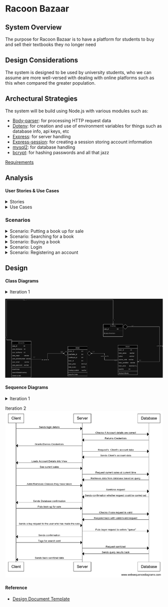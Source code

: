 # Racoon Bazaar

## System Overview
The purpose for Racoon Bazaar is to have a platform for students to buy and sell their textbooks they no longer need

## Design Considerations
The system is designed to be used by university students, who we can assume are more well-versed with dealing with online platforms such as this when compared the greater population.


## Archectural Strategies
The system will be build using Node.js with various modules such as:

- [Body-parser](https://www.npmjs.com/package/body-parser): for processing HTTP request data
- [Dotenv](https://www.npmjs.com/package/dotenv): for creation and use of environment variables for things such as database info, api keys, etc
- [Express](https://www.npmjs.com/package/express): for server handling
- [Express-session](https://www.npmjs.com/package/express-session): for creating a session storing account information    
- [mysql2](https://www.npmjs.com/package/mysql2): for database handling
- [bcrypt](https://www.npmjs.com/package/bcrypt): for hashing passwords and all that jazz


[Requirements](backend/Diagrams/docs/Requirements.md)


## Analysis
#### User Stories & Use Cases
<details><summary> Stories </summary>

I as a student, want to have a service where I can buy and sell books, so I don't have to advertise it myself

I as a student, want to find the cheapest books for my courses, so I can buy them and save money

I as a student, want to find another student who can buy my textbooks, so I can make some money back.

I as a student, want to see how much textbooks cost for certain courses, so I can determine how expensive my education could get

I as a student, want to put a buy order for a book that is sold out, so I can be notified when the book I want is for sale

</details>

<details><summary> Use Cases </summary>
##### Student Selling a book
A student can put their books for sale on the app. They navigate to the Sell Your Books tab. They are prompted to enter 
the name of the book, the author of the book, the course code that the book is assigned to, the current condition of the book and the price that the person wants to sell it for. Once the input fields have been verified to be filled, the database will hold that users book and then send it to the server so it can be shown to anyone who is browsing for books. 

</details>


### Scenarios
<details>

<summary>Scenario: Putting a book up for sale</summary>

##### Initial Assumption
- A user has a book or a collection of books that they want to put up for sale to the Bazaar service. These books are identified by book title and author. They have been successfully authenticated on to Racoon Bazaar. 

##### Normal
- The user chooses to put up a sell order. They are prompted to enter the book name, author, the condition of the book, the major that is related to the book, and the price they are looking for.

- On completion, system will send a confirmation to the user stating that the order has been placed.

##### What Can Go Wrong
- User can put in an duplicate order that they already have put in. The system will inform the user that they already have an order for the same item and will notify them to edit it.

- User can put in malicious/unintended input. The server will notify the user that the input is not valid and the server will refuse to send the input to the database. 

##### System State on Completion
- User is logged in. The order will be sent to the database and the server will display the updated table.
</details>

<details>
<summary>Scenario: Searching for a book </summary>

##### Initial Assumption
- A user is looking for a book related to their major. Each book can be related to a major. They are already authenticated. 


##### Normal
- The user chooses to search for a book based of the major. They are prompted to look for a book via major. The input is then sent off to the server.

##### What Can Go Wrong
- 

- 

##### System State on Completion
- 
</details>



<details>
<summary>Scenario: Buying a book </summary>

##### Initial Assumption
-  


##### Normal
-

##### What Can Go Wrong
- 

- 

##### System State on Completion
- 
</details>

<details>
<summary>Scenario: Login </summary>

##### Initial Assumption
- 


##### Normal
- 

##### What Can Go Wrong
- 

- 

##### System State on Completion
- 

</details>

<details>
<summary>Scenario: Registering an account </summary>

##### Initial Assumption
- 


##### Normal
- 

##### What Can Go Wrong
- 

- 

##### System State on Completion
- 

</details>




## Design

#### Class Diagrams
<details><summary> Iteration 1 </summary>

![Iteration 1 Class Diagram](<Diagrams/Bazaar Iteration 1.png>)

</details>



![Iteration 2 Class Diagram](</Diagrams/Iteration2ClassDiagramPlaceholder.jpg>)


#### Sequence Diagrams

<details><summary>Iteration 1</summary>
![Iteration 1 Sequence Diagram](</Diagrams/RacoonBazaarIteration1Sequence.png>)
</details>

Iteration 2
![Iteration 2 Sequence Diagram](</Diagrams/SequenceDiagramIteration2.png>)






#### Reference
- [Design Document Template](https://bit.ai/templates/software-design-document-template#:~:text=System%20Overview%3A%20Provide%20a%20general,functionality%20of%20the%20software%20system.&text=Assumptions%20and%20Dependencies%3A%20Describe%20any,the%20design%20of%20the%20software.)

